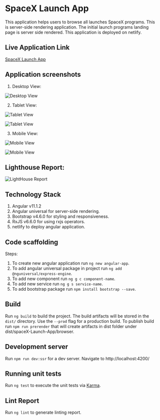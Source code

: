 # SpaceX Launch App

This application helps users to browse all launches SpaceX programs. This is server-side rendering application. 
The initial launch programs landing page is server side rendered. This application is deployed on netlify.

## Live Application Link

[SpaceX Launch App](https://amazing-mahavira-4eb744.netlify.app/)


## Application screenshots

1. Desktop View:

![Desktop View](./images/desktop-view.png)

2. Tablet View:

![Tablet View](./images/tablet-filter-view.png)

![Tablet View](./images/tablet-card-view.png)


3. Mobile View:

![Mobile View](./images/mobile-filter-view.png)

![Mobile View](./images/mobile-card-view.png)

## Lighthouse Report:

![LightHouse Report](./images/lighthouse-report.png)

## Technology Stack

1. Angular v11.1.2
2. Angular universal for server-side rendering.
3. Bootstrap v4.6.0 for styling and responsiveness.
4. RxJS v6.6.0 for using rxjs operators.
5. netlify to deploy angular application.


## Code scaffolding
Steps:

1. To create new angular application run `ng new angular-app`.
2. To add angular universal package in project run `ng add @nguniversal/express-engine`.
3. To add new component run `ng g c component-name`.
4. To add new service run `ng g s service-name`.
5. To add bootstrap package run `npm install bootstrap --save`.

## Build

Run `ng build` to build the project. The build artifacts will be stored in the `dist/` directory. Use the `--prod` flag for a production build.
To publish build run `npm run prerender` that will create artifacts in dist folder under dist/spaceX-Launch-App/browser.

## Development server

Run `npm run dev:ssr` for a dev server. Navigate to http://localhost:4200/

## Running unit tests

Run `ng test` to execute the unit tests via [Karma](https://karma-runner.github.io).

## Lint Report
Run `ng lint` to generate linting report.



